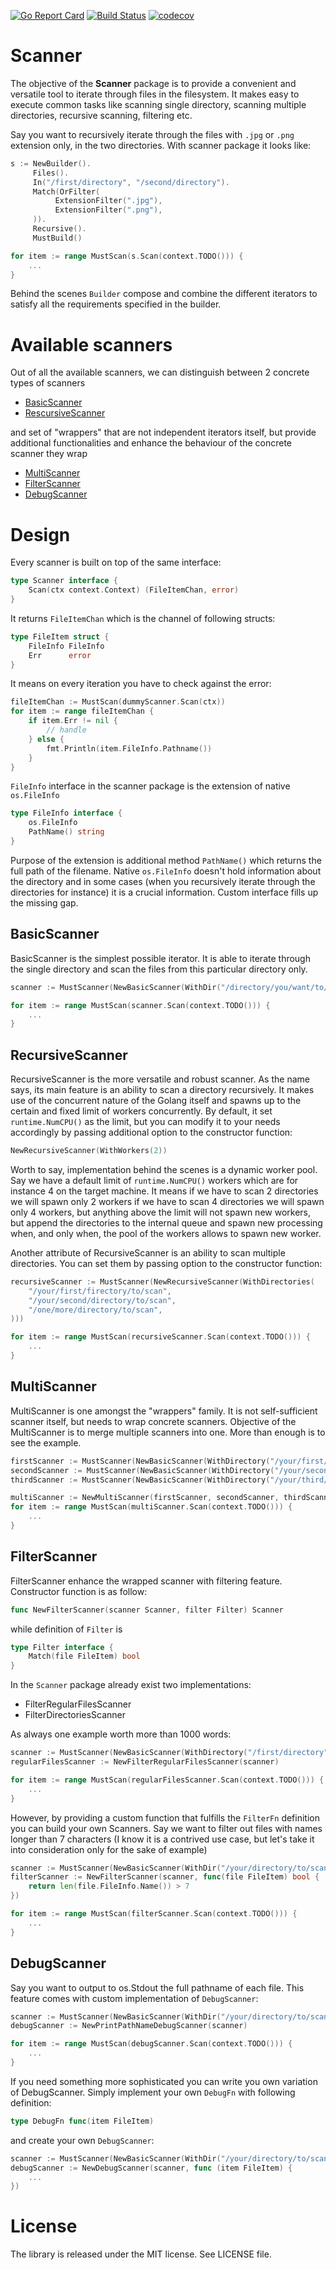 [![Go Report Card](https://goreportcard.com/badge/github.com/wojteninho/scanner)](https://goreportcard.com/report/github.com/wojteninho/scanner)
[![Build Status](https://travis-ci.org/wojteninho/scanner.svg?branch=master)](https://travis-ci.org/wojteninho/scanner)
[![codecov](https://codecov.io/gh/wojteninho/scanner/branch/master/graph/badge.svg)](https://codecov.io/gh/wojteninho/scanner)

# Scanner

The objective of the **Scanner** package is to provide a convenient and versatile tool to iterate through files in the filesystem. It makes easy to execute common tasks like scanning single directory, scanning multiple directories, recursive scanning, filtering etc.

Say you want to recursively iterate through the files with `.jpg` or `.png` extension only, in the two directories. With scanner package it looks like:
```go
s := NewBuilder().
     Files().
     In("/first/directory", "/second/directory").
     Match(OrFilter(
          ExtensionFilter(".jpg"),
          ExtensionFilter(".png"),
     )).
     Recursive().
     MustBuild()

for item := range MustScan(s.Scan(context.TODO())) {
    ...
}
```

Behind the scenes `Builder` compose and combine the different iterators to satisfy all the requirements specified in the builder.

# Available scanners

Out of all the available scanners, we can distinguish between 2 concrete types of scanners
* [BasicScanner](https://github.com/wojteninho/scanner#basicscanner)
* [RescursiveScanner](https://github.com/wojteninho/scanner#recursivescanner)

and set of "wrappers" that are not independent iterators itself, but provide additional functionalities and enhance the behaviour of the concrete scanner they wrap
* [MultiScanner](https://github.com/wojteninho/scanner#multiscanner)
* [FilterScanner](https://github.com/wojteninho/scanner#filterscanner)
* [DebugScanner](https://github.com/wojteninho/scanner#debugscanner)

# Design

Every scanner is built on top of the same interface:
```go
type Scanner interface {
	Scan(ctx context.Context) (FileItemChan, error)
}
```
It returns `FileItemChan` which is the channel of following structs:
```go
type FileItem struct {
	FileInfo FileInfo
	Err      error
}
```
It means on every iteration you have to check against the error:
```go
fileItemChan := MustScan(dummyScanner.Scan(ctx))
for item := range fileItemChan {
    if item.Err != nil {
        // handle
    } else {
        fmt.Println(item.FileInfo.Pathname())
    }
}
```
`FileInfo` interface in the scanner package is the extension of native `os.FileInfo`
```go
type FileInfo interface {
	os.FileInfo
	PathName() string
}
```
Purpose of the extension is additional method `PathName()` which returns the full path of the filename. Native `os.FileInfo` doesn't hold information about the directory and in some cases (when you recursively iterate through the directories for instance) it is a crucial information. Custom interface fills up the missing gap.

## BasicScanner

BasicScanner is the simplest possible iterator. It is able to iterate through the single directory and scan the files from this particular directory only.
```go
scanner := MustScanner(NewBasicScanner(WithDir("/directory/you/want/to/scan")))

for item := range MustScan(scanner.Scan(context.TODO())) {
    ...
}
```

## RecursiveScanner

RecursiveScanner is the more versatile and robust scanner. As the name says, its main feature is an ability to scan a directory recursively. It makes use of the concurrent nature of the Golang itself and spawns up to the certain and fixed limit of workers concurrently. By default, it set `runtime.NumCPU()` as the limit, but you can modify it to your needs accordingly by passing additional option to the constructor function:
```go
NewRecursiveScanner(WithWorkers(2))
```
Worth to say, implementation behind the scenes is a dynamic worker pool. Say we have a default limit of `runtime.NumCPU()` workers which are for instance 4 on the target machine. It means if we have to scan 2 directories we will spawn only 2 workers if we have to scan 4 directories we will spawn only 4 workers, but anything above the limit will not spawn new workers, but append the directories to the internal queue and spawn new processing when, and only when, the pool of the workers allows to spawn new worker.

Another attribute of RecursiveScanner is an ability to scan multiple directories. You can set them by passing option to the constructor function:
```go
recursiveScanner := MustScanner(NewRecursiveScanner(WithDirectories(
    "/your/first/firectory/to/scan",
    "/your/second/directory/to/scan",
    "/one/more/directory/to/scan",
)))

for item := range MustScan(recursiveScanner.Scan(context.TODO())) {
    ...
}
```

## MultiScanner

MultiScanner is one amongst the "wrappers" family. It is not self-sufficient scanner itself, but needs to wrap concrete scanners. Objective of the MultiScanner is to merge multiple scanners into one. More than enough is to see the example.
```go
firstScanner := MustScanner(NewBasicScanner(WithDirectory("/your/first/directory/to/scan")))
secondScanner := MustScanner(NewBasicScanner(WithDirectory("/your/second/directory/to/scan")))
thirdScanner := MustScanner(NewBasicScanner(WithDirectory("/your/third/directory/to/scan")))

multiScanner := NewMultiScanner(firstScanner, secondScanner, thirdScanner)
for item := range MustScan(multiScanner.Scan(context.TODO())) {
    ...
}
```

## FilterScanner

FilterScanner enhance the wrapped scanner with filtering feature. Constructor function is as follow:
```go
func NewFilterScanner(scanner Scanner, filter Filter) Scanner
```
while definition of `Filter` is
```go
type Filter interface {
	Match(file FileItem) bool
}
```
In the `Scanner` package already exist two implementations:
* FilterRegularFilesScanner
* FilterDirectoriesScanner

As always one example worth more than 1000 words:
```go
scanner := MustScanner(NewBasicScanner(WithDirectory("/first/directory")))
regularFilesScanner := NewFilterRegularFilesScanner(scanner)

for item := range MustScan(regularFilesScanner.Scan(context.TODO())) {
    ...
}
```
However, by providing a custom function that fulfills the `FilterFn` definition you can build your own Scanners. Say we want to filter out files with names longer than 7 characters (I know it is a contrived use case, but let's take it into consideration only for the sake of example)
```go
scanner := MustScanner(NewBasicScanner(WithDir("/your/directory/to/scan")))
filterScanner := NewFilterScanner(scanner, func(file FileItem) bool {
    return len(file.FileInfo.Name()) > 7
})

for item := range MustScan(filterScanner.Scan(context.TODO())) {
    ...
}
```

## DebugScanner

Say you want to output to os.Stdout the full pathname of each file. This feature comes with custom implementation of `DebugScanner`:
```go
scanner := MustScanner(NewBasicScanner(WithDir("/your/directory/to/scan")))
debugScanner := NewPrintPathNameDebugScanner(scanner)

for item := range MustScan(debugScanner.Scan(context.TODO())) {
    ...
}
```

If you need something more sophisticated you can write you own variation of DebugScanner. Simply implement your own `DebugFn` with following definition:
```go
type DebugFn func(item FileItem)
```
and create your own `DebugScanner`:
```go
scanner := MustScanner(NewBasicScanner(WithDir("/your/directory/to/scan")))
debugScanner := NewDebugScanner(scanner, func (item FileItem) {
    ...
})
```

# License

The library is released under the MIT license. See LICENSE file.
